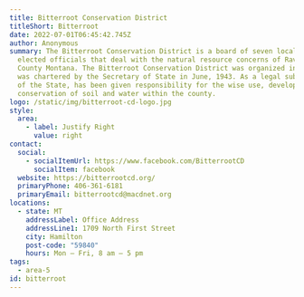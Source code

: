 ```yaml
---
title: Bitterroot Conservation District
titleShort: Bitterroot
date: 2022-07-01T06:45:42.745Z
author: Anonymous
summary: The Bitterroot Conservation District is a board of seven locally
  elected officials that deal with the natural resource concerns of Ravalli
  County Montana. The Bitterroot Conservation District was organized in 1941 and
  was chartered by the Secretary of State in June, 1943. As a legal subdivision
  of the State, has been given responsibility for the wise use, development and
  conservation of soil and water within the county.
logo: /static/img/bitterroot-cd-logo.jpg
style:
  area:
    - label: Justify Right
      value: right
contact:
  social:
    - socialItemUrl: https://www.facebook.com/BitterrootCD
      socialItem: facebook
  website: https://bitterrootcd.org/
  primaryPhone: 406-361-6181
  primaryEmail: bitterrootcd@macdnet.org
locations:
  - state: MT
    addressLabel: Office Address
    addressLine1: 1709 North First Street
    city: Hamilton
    post-code: "59840"
    hours: Mon – Fri, 8 am – 5 pm
tags:
  - area-5
id: bitterroot
---
```

